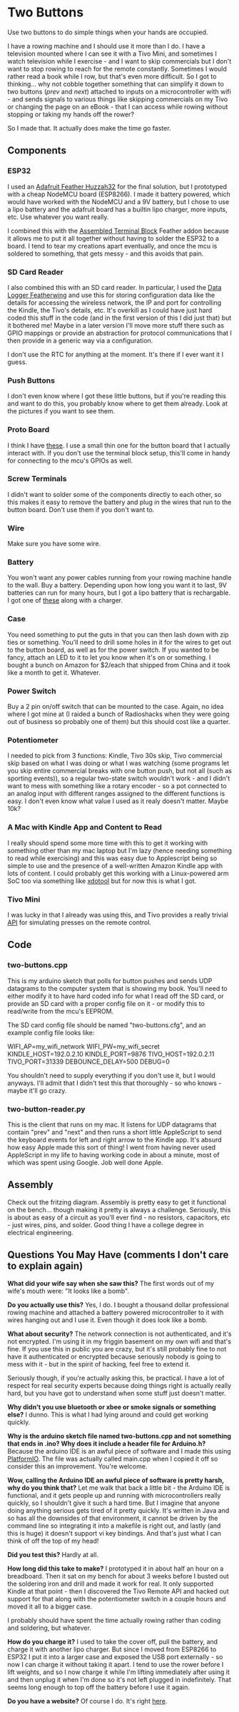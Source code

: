 # Two Buttons
Use two buttons to do simple things when your hands are occupied.

I have a rowing machine and I should use it more than I do. I have a television mounted where I can see it
with a Tivo Mini, and sometimes I watch television while I exercise - and I want to skip commercials but
I don't want to stop rowing to reach for the remote constantly. Sometimes I would rather read a book
while I row, but that's even more difficult. So I got to thinking... why not cobble together something
that can simplify it down to two buttons (_prev_ and _next_) attached to inputs on a microcontroller with
wifi - and sends signals to various things like skipping commercials on my Tivo or changing the page on 
an eBook - that I can access while rowing without stopping or taking my hands off the rower?

So I made that. It actually does make the time go faster.

## Components

### ESP32
I used an [Adafruit Feather Huzzah32](https://learn.adafruit.com/adafruit-huzzah32-esp32-feather/overview)
for the final solution, but I prototyped with a cheap NodeMCU board (ESP8266). I made it battery powered,
which would have worked with the NodeMCU and a 9V battery, but I chose to use a lipo battery and the
adafruit board has a builtin lipo charger, more inputs, etc. Use whatever you want really.

I combined this with the [Assembled Terminal Block](https://www.adafruit.com/product/2926) Feather addon
because it allows me to put it all together without having to solder the ESP32 to a board. I tend to tear
my creations apart eventually, and once the mcu is soldered to something, that gets messy - and this avoids
that pain.

### SD Card Reader
I also combined this with an SD card reader. In particular, I used the [Data Logger Featherwing](https://www.adafruit.com/product/2922)
and use this for storing configuration data like the details for accessing the wireless network, the
IP and port for controlling the Kindle, the Tivo's details, etc. It's overkill as I could have just hard
coded this stuff in the code (and in the first version of this I did just that) but it bothered me!
Maybe in a later version I'll move more stuff there such as GPIO mappings or provide an abstraction
for protocol communications that I then provide in a generic way via a configuration.

I don't use the RTC for anything at the moment. It's there if I ever want it I guess.

### Push Buttons
I don't even know where I got these little buttons, but if you're reading this and want to do this, you
probably know where to get them already. Look at the pictures if you want to see them.

### Proto Board
I think I have [these](https://www.amazon.com/Double-Sided-Board-Prototype-Paxcoo/dp/B01N3161JP/). I use
a small thin one for the button board that I actually interact with. If you don't use the terminal block
setup, this'll come in handy for connecting to the mcu's GPIOs as well.

### Screw Terminals
I didn't want to solder some of the components directly to each other, so this makes it easy to remove
the battery and plug in the wires that run to the button board. Don't use them if you don't want to.

### Wire
Make sure you have some wire.

### Battery
You won't want any power cables running from your rowing machine handle to the wall. Buy a battery. Depending
upon how long you want it to last, 9V batteries can run for many hours, but I got a lipo battery that
is rechargable. I got one of [these](https://www.adafruit.com/product/1578) along with a charger.

### Case
You need something to put the guts in that you can then lash down with zip ties or something. You'll need
to drill some holes in it for the wires to get out to the button board, as well as for the power
switch. If you wanted to be fancy, attach an LED to it to let you know when it's on or something. I
bought a bunch on Amazon for $2/each that shipped from China and it took like a month to get it. Whatever.

### Power Switch
Buy a 2 pin on/off switch that can be mounted to the case. Again, no idea where I got mine at (I raided
a bunch of Radioshacks when they were going out of business so probably one of them) but this should cost
like a quarter.

### Potentiometer
I needed to pick from 3 functions: Kindle, Tivo 30s skip, Tivo commercial skip based on what I was doing
or what I was watching (some programs let you skip entire commercial breaks with one button push, but not
all (such as sporting events)), so a regular two-state switch wouldn't work - and I didn't want to mess with
something like a rotary encoder - so a pot connected to an analog input with different ranges assigned to
the different functions is easy. I don't even know what value I used as it realy doesn't matter. Maybe 10k?

### A Mac with Kindle App and Content to Read
I really should spend some more time with this to get it working with something other than my mac laptop
but I'm lazy (hence needing something to read while exercising) and this was easy due to Applescript
being so simple to use and the presence of a well-written Amazon Kindle app with lots of content. I
could probably get this working with a Linux-powered arm SoC too via something like [xdotool](https://github.com/jordansissel/xdotool)
but for now this is what I got.

### Tivo Mini
I was lucky in that I already was using this, and Tivo provides a really trivial [API](https://www.tivo.com/assets/images/abouttivo/resources/downloads/brochures/TiVo_TCP_Network_Remote_Control_Protocol.pdf)
for simulating presses on the remote control.

## Code

### two-buttons.cpp
This is my arduino sketch that polls for button pushes and sends UDP datagrams to the computer system
that is showing my book. You'll need to either modify it to have hard coded info for what I read
off the SD card, or provide an SD card with a proper config file on it - or modify this to read/write
from the mcu's EEPROM.

The SD card config file should be named "two-buttons.cfg", and an example config file looks like:

WIFI_AP=my_wifi_network
WIFI_PW=my_wifi_secret
KINDLE_HOST=192.0.2.10
KINDLE_PORT=9876
TIVO_HOST=192.0.2.11
TIVO_PORT=31339
DEBOUNCE_DELAY=500
DEBUG=0

You shouldn't need to supply everything if you don't use it, but I would anyways. I'll admit that
I didn't test this that thoroughly - so who knows - maybe it'll go crazy.

### two-button-reader.py
This is the client that runs on my mac. It listens for UDP datagrams that contain "prev" and "next"
and then runs a short little AppleScript to send the keyboard events for left and right arrow to the
Kindle app. It's absurd how easy Apple made this sort of thing! I went from having never used
AppleScript in my life to having working code in about a minute, most of which was spent using
Google. Job well done Apple.

## Assembly
Check out the fritzing diagram. Assembly is pretty easy to get it functional on the bench... though
making it pretty is always a challenge. Seriously, this is about as easy of a circuit as you'll
ever find - no resistors, capacitors, etc - just wires, pins, and solder. Good thing I have a
college degree in electrical engineering.

## Questions You May Have (comments I don't care to explain again)

**What did your wife say when she saw this?** The first words out of my wife's mouth were: "It looks
like a bomb".

**Do you actually use this?** Yes, I do. I bought a thousand dollar professional rowing machine and
attached a battery powered microcontroller to it with wires hanging out and I use it. Even though
it does look like a bomb.

**What about security?** The network connection is not authenticated, and it's not encrypted. I'm using
it in my friggin basement on my own wifi and that's fine. If you use this in public you are crazy,
but it's still probably fine to not have it authenticated or encrypted because seriously nobody
is going to mess with it - but in the spirit of hacking, feel free to extend it.

Seriously though, if you're actually asking this, be practical. I have a lot of respect for real
security experts because doing things right is actually really hard, but you have got to understand
when some stuff just doesn't matter.

**Why didn't you use bluetooth or xbee or smoke signals or something else?** I dunno. This is what I had
lying around and could get working quickly.

**Why is the arduino sketch file named two-buttons.cpp and not something that ends in .ino? Why
does it include a header file for Arduino.h?** Because the arduino IDE is an awful piece of 
software and I made this using [PlatformIO](https://platformio.org/). The file was actually
called main.cpp when I copied it off so consider this an improvement. You're welcome.

**Wow, calling the Arduino IDE an awful piece of software is pretty harsh, why do you think that?**
Let me walk that back a little bit - the Arduino IDE is functional, and it gets people up and
running with microcontrollers really quickly, so I shouldn't give it such a hard time. But I
imagine that anyone doing anything serious gets tired of it pretty quickly. It's written in Java
and so has all the downsides of that environment, it cannot be driven by the command line so
integrating it into a makefile is right out, and lastly (and this is huge) it doesn't support vi
key bindings. And that's just what I can think of off the top of my head!

**Did you test this?** Hardly at all.

**How long did this take to make?** I prototyped it in about half an hour on a breadboard. Then it
sat on my bench for about 3 weeks before I busted out the soldering iron and drill and made it work
for real. It only supported Kindle at that point - then I discovered the Tivo Remote API and hacked
out support for that along with the potentiometer switch in a couple hours and moved it all to a
bigger case.

I probably should have spent the time actually rowing rather than coding and soldering, but whatever.

**How do you charge it?** I used to take the cover off, pull the battery, and charge it with another
lipo charger. But since I moved from ESP8266 to ESP32 I put it into a larger case and exposed
the USB port externally - so now I can charge it without taking it apart. I tend to use the rower
before I lift weights, and so I now charge it while I'm lifting immediately after using it and then
unplug it when I'm done so it's not left plugged in indefinitely. That seems long enough to top
off the battery before I use it again.

**Do you have a website?** Of course I do. It's right [here](https://www.b-rent.com/).
